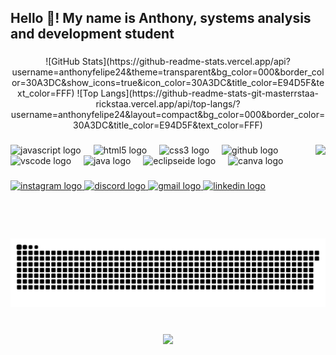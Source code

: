 <h2 align="left">Hello 👋! My name is Anthony, systems analysis and development student</h2>

###

<div align="center">
 ![GitHub Stats](https://github-readme-stats.vercel.app/api?username=anthonyfelipe24&theme=transparent&bg_color=000&border_color=30A3DC&show_icons=true&icon_color=30A3DC&title_color=E94D5F&text_color=FFF)
 ![Top Langs](https://github-readme-stats-git-masterrstaa-rickstaa.vercel.app/api/top-langs/?username=anthonyfelipe24&layout=compact&bg_color=000&border_color=30A3DC&title_color=E94D5F&text_color=FFF)

###

<img align="right" height="150" src="https://media1.giphy.com/media/v1.Y2lkPTc5MGI3NjExdXA1NmZkc2Q5c3dmZXk5ZnEzbjBnMDE1OWo1Ym42dnNiNXdqczh5NSZlcD12MV9pbnRlcm5hbF9naWZfYnlfaWQmY3Q9Zw/HscDLzkO8EOTmgkhQP/giphy.gif"  />

###

<div align="left">
  <img src="https://cdn.jsdelivr.net/gh/devicons/devicon/icons/javascript/javascript-plain.svg" height="30" alt="javascript logo"  />
  <img width="12" />
  <img src="https://cdn.jsdelivr.net/gh/devicons/devicon/icons/html5/html5-original.svg" height="30" alt="html5 logo"  />
  <img width="12" />
  <img src="https://cdn.jsdelivr.net/gh/devicons/devicon/icons/css3/css3-original.svg" height="30" alt="css3 logo"  />
  <img width="12" />
  <img src="https://cdn.jsdelivr.net/gh/devicons/devicon/icons/github/github-original.svg" height="30" alt="github logo"  />
  <img width="12" />
  <img src="https://cdn.jsdelivr.net/gh/devicons/devicon/icons/vscode/vscode-original.svg" height="30" alt="vscode logo"  />
  <img width="12" />
  <img src="https://cdn.jsdelivr.net/gh/devicons/devicon/icons/java/java-original.svg" height="30" alt="java logo"  />
  <img width="12" />
  <img src="https://skillicons.dev/icons?i=eclipse" height="30" alt="eclipseide logo"  />
  <img width="12" />
  <img src="https://cdn.simpleicons.org/canva/00C4CC" height="30" alt="canva logo"  />
</div>

###

<div align="left">
  <a href="https://www.instagram.com/anthonyfelipe__/" target="_blank">
    <img src="https://img.shields.io/static/v1?message=Instagram&logo=instagram&label=&color=E4405F&logoColor=white&labelColor=&style=for-the-badge" height="35" alt="instagram logo"  />
  </a>
  <a href="anthonyfelipe24" target="_blank">
    <img src="https://img.shields.io/static/v1?message=Discord&logo=discord&label=&color=7289DA&logoColor=white&labelColor=&style=for-the-badge" height="35" alt="discord logo"  />
  </a>
  <a href="anthonyfelipe149@gmail.com" target="_blank">
    <img src="https://img.shields.io/static/v1?message=Gmail&logo=gmail&label=&color=D14836&logoColor=white&labelColor=&style=for-the-badge" height="35" alt="gmail logo"  />
  </a>
  <a href="www.linkedin.com/in/anthonyfelipedossantos" target="_blank">
    <img src="https://img.shields.io/static/v1?message=LinkedIn&logo=linkedin&label=&color=0077B5&logoColor=white&labelColor=&style=for-the-badge" height="35" alt="linkedin logo"  />
  </a>
</div>

###

<img src="https://raw.githubusercontent.com/anthonyfelipe24/anthonyfelipe24/output/snake.svg" alt="Snake animation" />

###

<br clear="both">

<div align="center">
  <img src="https://profile-counter.glitch.me/anthonyfelipe24/count.svg?"  />
</div>

###
